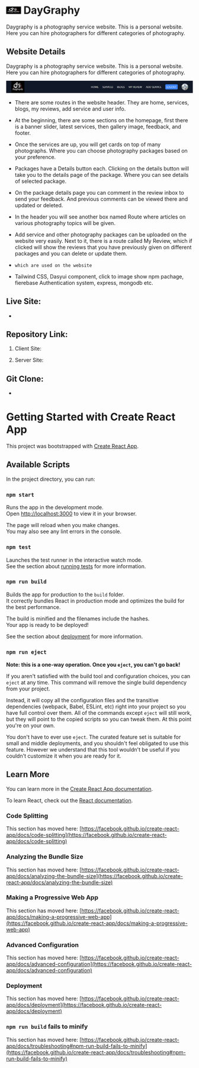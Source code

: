 # [<img src="logo.jpg" width="40" height="20"/>](logo.jpg) DayGraphy
Daygraphy is a photography service website.  This is a personal website.  Here you can hire photographers for different categories of photography.

## Website Details
Daygraphy is a photography service website.  This is a personal website.  Here you can hire photographers for different categories of photography.


[<img src="header.png" />](header.png)
- There are some routes in the website header.  They are home, services, blogs, my reviews, add service and user info.
- At the beginning, there are some sections on the homepage, first there is a banner slider, latest services, then gallery image, feedback, and footer.
- Once the services are up, you will get cards on top of many photographs.  Where you can choose photography packages based on your preference.
- Packages have a Details button each. Clicking on the details button will take you to the details page of the package. Where you can see details of selected package.
- On the package details page you can comment in the review inbox to send your feedback.  And previous comments can be viewed there and updated or deleted.
- In the header you will see another box named Route where articles on various photography topics will be given.
- Add service and other photography packages can be uploaded on the website very easily. Next to it, there is a route called My Review, which if clicked will show the reviews that you have previously given on different packages and you can delete or update them.

- `which are used on the website` 
- Tailwind CSS, Dasyui component, click to image show npm pachage, fierebase Authentication system, express, mongodb etc.


## Live Site: 
- 

## Repository Link:
1. Client Site: 

2. Server Site: 

## Git Clone:
- 






# Getting Started with Create React App

This project was bootstrapped with [Create React App](https://github.com/facebook/create-react-app).

## Available Scripts

In the project directory, you can run:

### `npm start`

Runs the app in the development mode.\
Open [http://localhost:3000](http://localhost:3000) to view it in your browser.

The page will reload when you make changes.\
You may also see any lint errors in the console.

### `npm test`

Launches the test runner in the interactive watch mode.\
See the section about [running tests](https://facebook.github.io/create-react-app/docs/running-tests) for more information.

### `npm run build`

Builds the app for production to the `build` folder.\
It correctly bundles React in production mode and optimizes the build for the best performance.

The build is minified and the filenames include the hashes.\
Your app is ready to be deployed!

See the section about [deployment](https://facebook.github.io/create-react-app/docs/deployment) for more information.

### `npm run eject`

**Note: this is a one-way operation. Once you `eject`, you can't go back!**

If you aren't satisfied with the build tool and configuration choices, you can `eject` at any time. This command will remove the single build dependency from your project.

Instead, it will copy all the configuration files and the transitive dependencies (webpack, Babel, ESLint, etc) right into your project so you have full control over them. All of the commands except `eject` will still work, but they will point to the copied scripts so you can tweak them. At this point you're on your own.

You don't have to ever use `eject`. The curated feature set is suitable for small and middle deployments, and you shouldn't feel obligated to use this feature. However we understand that this tool wouldn't be useful if you couldn't customize it when you are ready for it.

## Learn More

You can learn more in the [Create React App documentation](https://facebook.github.io/create-react-app/docs/getting-started).

To learn React, check out the [React documentation](https://reactjs.org/).

### Code Splitting

This section has moved here: [https://facebook.github.io/create-react-app/docs/code-splitting](https://facebook.github.io/create-react-app/docs/code-splitting)

### Analyzing the Bundle Size

This section has moved here: [https://facebook.github.io/create-react-app/docs/analyzing-the-bundle-size](https://facebook.github.io/create-react-app/docs/analyzing-the-bundle-size)

### Making a Progressive Web App

This section has moved here: [https://facebook.github.io/create-react-app/docs/making-a-progressive-web-app](https://facebook.github.io/create-react-app/docs/making-a-progressive-web-app)

### Advanced Configuration

This section has moved here: [https://facebook.github.io/create-react-app/docs/advanced-configuration](https://facebook.github.io/create-react-app/docs/advanced-configuration)

### Deployment

This section has moved here: [https://facebook.github.io/create-react-app/docs/deployment](https://facebook.github.io/create-react-app/docs/deployment)

### `npm run build` fails to minify

This section has moved here: [https://facebook.github.io/create-react-app/docs/troubleshooting#npm-run-build-fails-to-minify](https://facebook.github.io/create-react-app/docs/troubleshooting#npm-run-build-fails-to-minify)
